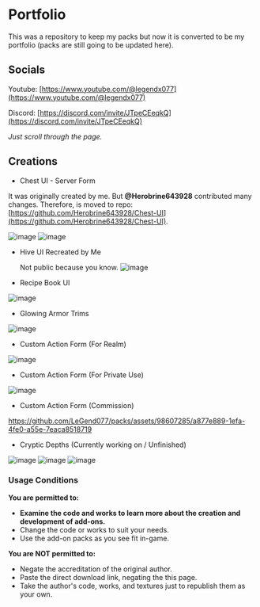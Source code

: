 # Portfolio

This was a repository to keep my packs but now it is converted to be my portfolio (packs are still going to be updated here).

## Socials

Youtube: [https://www.youtube.com/@legendx077](https://www.youtube.com/@legendx077)

Discord: [https://discord.com/invite/JTpeCEeqkQ](https://discord.com/invite/JTpeCEeqkQ)

_Just scroll through the page._

## Creations

- Chest UI - Server Form
  
It was originally created by me. But **@Herobrine643928** contributed many changes. Therefore, is moved to repo: [https://github.com/Herobrine643928/Chest-UI](https://github.com/Herobrine643928/Chest-UI).

![image](https://github.com/LeGend077/packs/assets/98607285/5d84f1f5-f688-482f-b97b-48dde5d5f189)
![image](https://github.com/LeGend077/packs/assets/98607285/5662673a-2cda-40c1-b768-ef5111ef2525)

- Hive UI Recreated by Me

  Not public because you know.
![image](https://user-images.githubusercontent.com/98607285/232242344-ce7ab808-cf5a-4dab-ad19-ff91fdaccd9e.png)

- Recipe Book UI

![image](https://github.com/LeGend077/packs/assets/98607285/c4b6b822-6558-4b7e-83eb-aab54ea9041e)

- Glowing Armor Trims

![image](https://github.com/LeGend077/packs/assets/98607285/d3d0add8-9ca4-4643-ad91-33198bc5c13a)

- Custom Action Form (For Realm)

![image](https://github.com/LeGend077/packs/assets/98607285/4280d1ca-be72-496a-ac1e-a21846db28b1)

- Custom Action Form (For Private Use)

![image](https://github.com/LeGend077/packs/assets/98607285/f6181229-e1db-4a89-b23a-b6c280a505da)

- Custom Action Form (Commission)

https://github.com/LeGend077/packs/assets/98607285/a877e889-1efa-4fe0-a55e-7eaca8518719

- Cryptic Depths (Currently working on / Unfinished)

![image](https://github.com/LeGend077/packs/assets/98607285/a897b204-3b66-4834-8da5-2077dc34633f)
![image](https://github.com/LeGend077/packs/assets/98607285/df5815ca-620b-426a-bba1-3de0b170638e)
![image](https://github.com/LeGend077/packs/assets/98607285/0f39d18a-d299-4edf-8676-bbcb706c514a)

### Usage Conditions

**You are permitted to:**

- **Examine the code and works to learn more about the creation and development of add-ons.**
- Change the code or works to suit your needs.
- Use the add-on packs as you see fit in-game.

**You are NOT permitted to:**

- Negate the accreditation of the original author.
- Paste the direct download link, negating the this page.
- Take the author's code, works, and textures just to republish them as your own.
